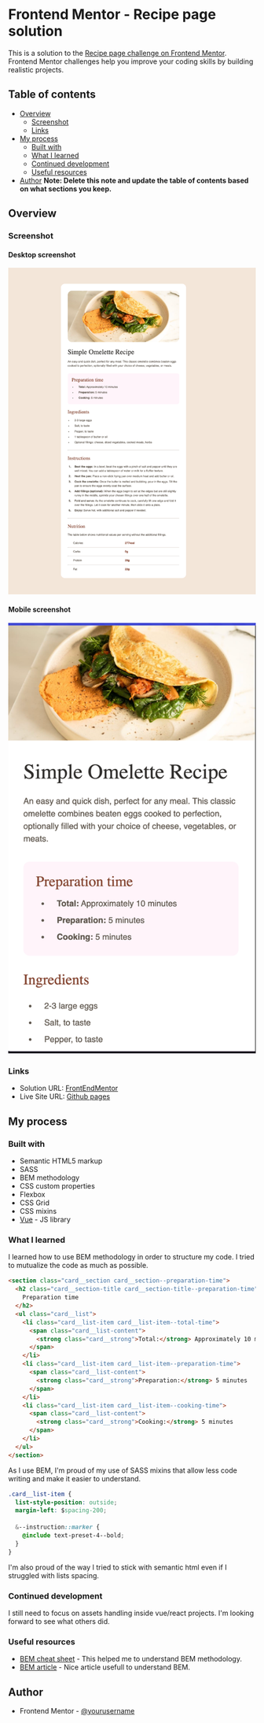 # Frontend Mentor - Recipe page solution

This is a solution to the [Recipe page challenge on Frontend Mentor](https://www.frontendmentor.io/challenges/recipe-page-KiTsR8QQKm). Frontend Mentor challenges help you improve your coding skills by building realistic projects.

## Table of contents

- [Overview](#overview)
  - [Screenshot](#screenshot)
  - [Links](#links)
- [My process](#my-process)
  - [Built with](#built-with)
  - [What I learned](#what-i-learned)
  - [Continued development](#continued-development)
  - [Useful resources](#useful-resources)
- [Author](#author)
  **Note: Delete this note and update the table of contents based on what sections you keep.**

## Overview

### Screenshot

#### Desktop screenshot

![desktop screenshot](./public/images/recipe-desktop-screenshot.png)

#### Mobile screenshot

![mobile screenshot](./public/images/recipe-mobile-screenshot.png)

### Links

- Solution URL: [FrontEndMentor](https://jameslaviron.github.io/qr-code-component-main/)
- Live Site URL: [Github pages](https://jameslaviron.github.io/recipe-page-main)

## My process

### Built with

- Semantic HTML5 markup
- SASS
- BEM methodology
- CSS custom properties
- Flexbox
- CSS Grid
- CSS mixins
- [Vue](https://vuejs.org/) - JS library

### What I learned

I learned how to use BEM methodology in order to structure my code. I tried to mutualize the code as much as possible.

```html
<section class="card__section card__section--preparation-time">
  <h2 class="card__section-title card__section-title--preparation-time">
    Preparation time
  </h2>
  <ul class="card__list">
    <li class="card__list-item card__list-item--total-time">
      <span class="card__list-content">
        <strong class="card__strong">Total:</strong> Approximately 10 minutes
      </span>
    </li>
    <li class="card__list-item card__list-item--preparation-time">
      <span class="card__list-content">
        <strong class="card__strong">Preparation:</strong> 5 minutes
      </span>
    </li>
    <li class="card__list-item card__list-item--cooking-time">
      <span class="card__list-content">
        <strong class="card__strong">Cooking:</strong> 5 minutes
      </span>
    </li>
  </ul>
</section>
```

As I use BEM, I'm proud of my use of SASS mixins that allow less code writing and make it easier to understand.

```css
.card__list-item {
  list-style-position: outside;
  margin-left: $spacing-200;

  &--instruction::marker {
    @include text-preset-4--bold;
  }
}
```

I'm also proud of the way I tried to stick with semantic html even if I struggled with lists spacing.

### Continued development

I still need to focus on assets handling inside vue/react projects. I'm looking forward to see what others did.

### Useful resources

- [BEM cheat sheet](https://bem-cheat-sheet.9elements.com/) - This helped me to understand BEM methodology.
- [BEM article](https://sparkbox.com/foundry/bem_by_example) - Nice article usefull to understand BEM.

## Author

- Frontend Mentor - [@yourusername](https://www.frontendmentor.io/profile/yourusername)
